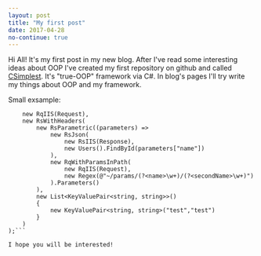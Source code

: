 ```yaml
---
layout: post
title: "My first post"
date: 2017-04-28
no-continue: true
---
```


Hi All! It's my first post in my new blog. 
After I've read some interesting ideas about OOP I've created my first repository on github and 
called [CSimplest](https://github.com/dmitriy-v-k/dmitriy-v-k.github.io "Simplest C# trueOOP Framework"). It's "true-OOP" framework via C#.
In blog's pages I'll try write my things about OOP and my framework. 

Small exsample:
```var paramsRq = new RqWithResponse(
    new RqIIS(Request),
    new RsWithHeaders(
        new RsParametric((parameters) => 
            new RsJson(
                new RsIIS(Response),
                new Users().FindById(parameters["name"])
            ),
            new RqWithParamsInPath(
                new RqIIS(Request),
                new Regex(@"~/params/(?<name>\w+)/(?<secondName>\w+)")
            ).Parameters()
        ),
        new List<KeyValuePair<string, string>>()
        {
            new KeyValuePair<string, string>("test","test")
        }
    )
);```

I hope you will be interested!
